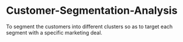 # Customer-Segmentation-Analysis
To segment the customers into different clusters so as to target each segment with a specific marketing deal.
